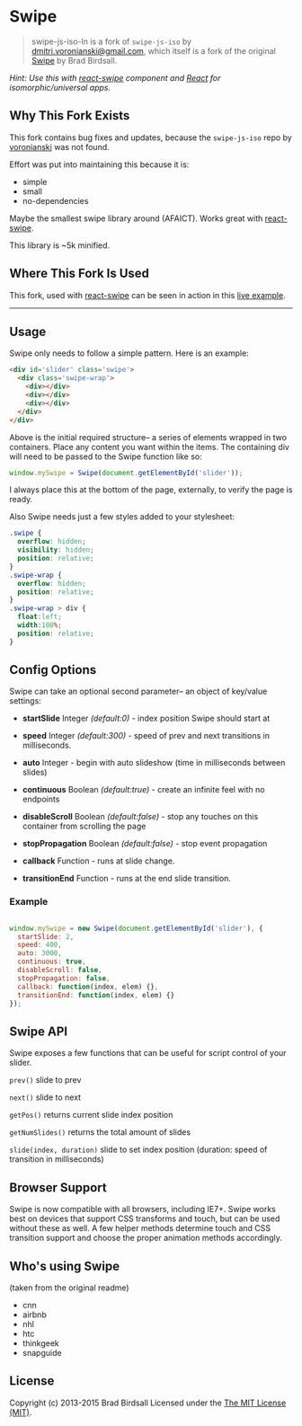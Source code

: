 # Swipe

> swipe-js-iso-ln is a fork of `swipe-js-iso` by dmitri.voronianski@gmail.com, which itself is a fork of the original [Swipe](https://github.com/thebird/Swipe) by Brad Birdsall.

_Hint: Use this with [react-swipe](https://github.com/localnerve/react-swipe) component and [React](https://facebook.github.io/react) for isomorphic/universal apps._

## Why This Fork Exists
This fork contains bug fixes and updates, because the `swipe-js-iso` repo by [voronianski](https://github.com/voronianski) was not found.

Effort was put into maintaining this because it is:
* simple
* small
* no-dependencies

Maybe the smallest swipe library around (AFAICT). Works great with [react-swipe](https://github.com/localnerve/react-swipe).

This library is ~5k minified.

## Where This Fork Is Used
This fork, used with [react-swipe](https://github.com/localnerve/react-swipe) can be seen in action in this [live example](http://flux-react-example.herokuapp.com).

-------------------------------------------------------
## Usage

Swipe only needs to follow a simple pattern. Here is an example:

``` html
<div id='slider' class='swipe'>
  <div class='swipe-wrap'>
    <div></div>
    <div></div>
    <div></div>
  </div>
</div>
```

Above is the initial required structure– a series of elements wrapped in two containers. Place any content you want within the items. The containing div will need to be passed to the Swipe function like so:

``` js
window.mySwipe = Swipe(document.getElementById('slider'));
```

I always place this at the bottom of the page, externally, to verify the page is ready.

Also Swipe needs just a few styles added to your stylesheet:

``` css
.swipe {
  overflow: hidden;
  visibility: hidden;
  position: relative;
}
.swipe-wrap {
  overflow: hidden;
  position: relative;
}
.swipe-wrap > div {
  float:left;
  width:100%;
  position: relative;
}
```

## Config Options

Swipe can take an optional second parameter– an object of key/value settings:

- **startSlide** Integer *(default:0)* - index position Swipe should start at

-	**speed** Integer *(default:300)* - speed of prev and next transitions in milliseconds.

- **auto** Integer - begin with auto slideshow (time in milliseconds between slides)

- **continuous** Boolean *(default:true)* - create an infinite feel with no endpoints

- **disableScroll** Boolean *(default:false)* - stop any touches on this container from scrolling the page

- **stopPropagation** Boolean *(default:false)* - stop event propagation

-	**callback** Function - runs at slide change.

- **transitionEnd** Function - runs at the end slide transition.

### Example

``` js

window.mySwipe = new Swipe(document.getElementById('slider'), {
  startSlide: 2,
  speed: 400,
  auto: 3000,
  continuous: true,
  disableScroll: false,
  stopPropagation: false,
  callback: function(index, elem) {},
  transitionEnd: function(index, elem) {}
});

```

## Swipe API

Swipe exposes a few functions that can be useful for script control of your slider.

`prev()` slide to prev

`next()` slide to next

`getPos()` returns current slide index position

`getNumSlides()` returns the total amount of slides

`slide(index, duration)` slide to set index position (duration: speed of transition in milliseconds)

## Browser Support

Swipe is now compatible with all browsers, including IE7+. Swipe works best on devices that support CSS transforms and touch, but can be used without these as well. A few helper methods determine touch and CSS transition support and choose the proper animation methods accordingly.

## Who's using Swipe

(taken from the original readme)
* cnn
* airbnb
* nhl
* htc
* thinkgeek
* snapguide

## License

Copyright (c) 2013-2015 Brad Birdsall Licensed under the [The MIT License (MIT)](http://opensource.org/licenses/MIT).
